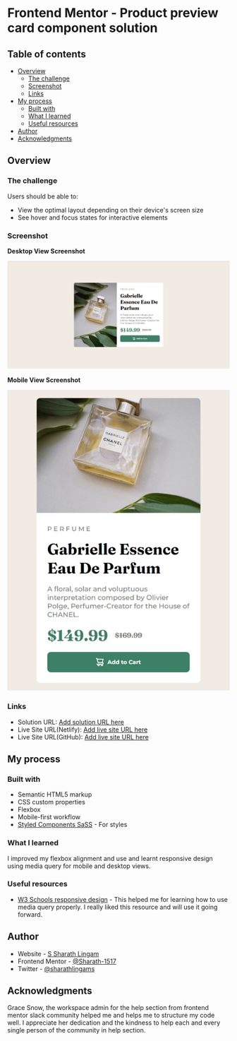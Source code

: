 # Frontend Mentor - Product preview card component solution
## Table of contents

- [Overview](#overview)
  - [The challenge](#the-challenge)
  - [Screenshot](#screenshot)
  - [Links](#links)
- [My process](#my-process)
  - [Built with](#built-with)
  - [What I learned](#what-i-learned)
  - [Useful resources](#useful-resources)
- [Author](#author)
- [Acknowledgments](#acknowledgments)

## Overview

### The challenge

Users should be able to:

- View the optimal layout depending on their device's screen size
- See hover and focus states for interactive elements

### Screenshot

**Desktop View Screenshot**

![](./images/desktopss.jpg)

**Mobile View Screenshot**

![](./images/mobiless.jpg)
### Links

- Solution URL: [Add solution URL here](https://github.com/Sharath-1517/Product-preview-page)
- Live Site URL(Netlify): [Add live site URL here](https://products-review-page.netlify.app/)
- Live Site URL(GitHub): [Add live site URL here](https://products-review-page.netlify.app/)

## My process

### Built with

- Semantic HTML5 markup
- CSS custom properties
- Flexbox
- Mobile-first workflow
- [Styled Components SaSS](https://sass-lang.com/) - For styles


### What I learned

I improved my flexbox alignment and use and learnt responsive design using media query for mobile and desktop views.

### Useful resources

- [W3 Schools responsive design](https://www.w3schools.com/css/css_rwd_mediaqueries.asp) - This helped me for learning how to use media query properly. I really liked this resource and will use it going forward.

## Author

- Website - [S Sharath Lingam](https://sharathlingam.netlify.app)
- Frontend Mentor - [@Sharath-1517](https://www.frontendmentor.io/profile/Sharath-1517)
- Twitter - [@sharathlingams](https://www.twitter.com/sharathlingams)

## Acknowledgments

Grace Snow, the workspace admin for the help section from frontend mentor slack community helped me and helps me to structure my code well. I appreciate her dedication and the kindness to help each and every single person of the community in help section.
